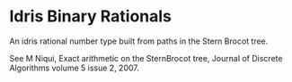 # Idris Binary Rationals

An idris rational number type built from paths in the Stern Brocot tree.

See M Niqui, Exact arithmetic on the SternBrocot tree, Journal of Discrete Algorithms volume 5 issue 2, 2007.

